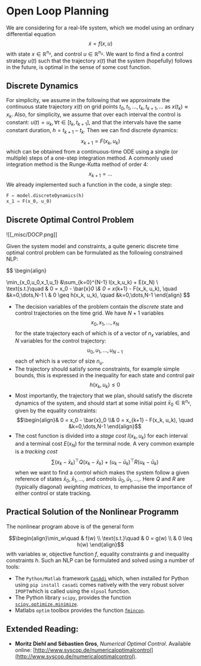 # Open Loop Planning
We are considering for a real-life system, which we model using an ordinary differential equation 
$$
\dot{x} = f(x,u)
$$with state $x\in \mathbb{R}^{n_x}$, and control $u\in \mathbb{R}^{n_u}$. We want to find a find a control strategy $u(t)$ such that the trajectory $x(t)$ that the system (hopefully) follows in the future, is optimal in the sense of some cost function.
## Discrete Dynamics

For simplicity, we assume in the following that we approximate the continuous state trajectory $x(t)$ on grid points $t_0, t_1, \dots, t_k, t_{k+1}, \dots$ as $x(t_k) \approx x_k$. Also, for simplicity, we assume that over each interval the control is constant: $u(t) = u_k, \forall  t \in [t_k, t_{k+1}]$, and that the intervals have the same constant duration, $h = t_{k+1} - t_k$.
Then we can find discrete dynamics:
$$
x_{k+1} = F(x_k, u_k)$$ which can be obtained from a continuous-time ODE using a single (or multiple) steps of a one-step integration method. A commonly used integration method is the Runge-Kutta method of order 4: 
$$
x_{k+1} = ...
$$
We already implemented such a function in the code, a single step:
```python
F = model.discreteDynamics(h)
x_1 = F(x_0, u_0)
```
## Discrete Optimal Control Problem
![[_misc/DOCP.png]]

Given the system model and constraints, a quite generic discrete time optimal control problem can be formulated as the following constrained NLP:

$$
\begin{align}

\min_{x_0,u_0,x_1,u_1} &\sum_{k=0}^{N-1} l(x_k,u_k) + E(x_N) \\
\text{s.t.}\quad & 0 = x_0 - \bar{x}_0 \\&  0 = x_{k+1} - F(x_k, u_k), \quad &k=0,\dots,N-1 \\
&  0 \geq h(x_k, u_k), \quad &k=0,\dots,N-1 
\end{align}
$$
- The decision variables of the problem contain the *discrete* state and control trajectories on the time grid. We have $N+1$ variables 
   $$x_0,x_1, \dots, x_N$$for the state trajectory each of which is of a vector of $n_x$ variables, and $N$ variables for  the control trajectory:
   $$u_0, u_1, \dots, u_{N-1}$$
   each of which is a vector of size $n_u$.
- The trajectory should satisfy some constraints, for example simple bounds, this is expressed in the inequality for each state and control pair 
  $$h(x_k, u_k) \leq 0 $$
- Most importantly, the trajectory that we plan, should satisfy the discrete dynamics of the system, and should start at some initial point $\bar{x}_0 \in \mathbb{R}^{n_x}$, given by the equality constraints:
  $$\begin{align}& 0 = x_0 - \bar{x}_0 \\&  0 = x_{k+1} - F(x_k, u_k), \quad &k=0,\dots,N-1 \end{align}$$
- The cost function is divided into a *stage cost*  $l(x_k, u_k)$ for each interval and a terminal cost $E(x_N)$ for the terminal node. A very common example is a *tracking cost* 
  $$ \sum (x_k - \bar{x}_k)^\top Q (x_k - \bar{x}_k) + (u_k - \bar{u}_k)^\top R (u_k - \bar{u}_k)$$when we want to find a control which makes the system follow a given reference of states $\bar{x}_0, \bar{x}_1, \dots,$  and controls  $\bar{u}_0, \bar{u}_1, \dots,$. Here $Q$ and $R$ are (typically diagonal) *weighting matrices*, to emphasise the importance of either control or state tracking.

## Practical Solution of the Nonlinear Programm
The nonlinear program above is of the general form

$$\begin{align}\min_w\quad & f(w) \\
\text{s.t.}\quad & 0 = g(w) \\
& 0 \leq h(w)
\end{align}$$
with variables $w$, objective function $f$, equality constraints $g$ and inequality constraints $h$. Such an NLP can be formulated and solved using a number of tools:
- The `Python/Matlab` framework [`CasAdi`](https://web.casadi.org/) which, when installed for Python using `pip install casadi` comes natively with the very robust solver `IPOPT`which is called using the `nlpsol` function.
- The Python library `scipy`,  provides the function [`scipy.optimize.minimize`](https://docs.scipy.org/doc/scipy/reference/generated/scipy.optimize.minimize.html).
- Matlabs `optim` toolbox provides the function [`fmincon`](https://www.mathworks.com/help/optim/ug/fmincon.html).

## Extended Reading:
- **Moritz Diehl and Sébastien Gros**, _Numerical Optimal Control_. Available online: [http://www.syscop.de/numericaloptimalcontrol](http://www.syscop.de/numericaloptimalcontrol).
